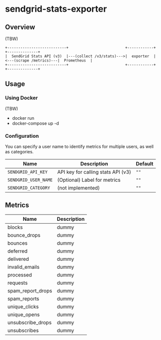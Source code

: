 # sendgrid-stats-exporter

## Overview

(TBW)


    +---------------------------+                          +------------+                        +--------------+
    |  SendGrid Stats API (v3)  |---(collect /v3/stats)--->|  exporter  |<---(scrape /metrics)---|  Prometheus  |
    +---------------------------+                          +------------+                        +--------------+

## Usage

### Using Docker

(TBW)

 - docker run
 - docker-compose up -d
 
### Configuration

You can specify a user name to identify metrics for multiple users, as well as categories. 

Name     | Description | Default
---------|-------------|----
`SENDGRID_API_KEY` | API key for calling stats API (v3) | `""`
`SENDGRID_USER_NAME` | (Optional) Label for metrics | `""`
`SENDGRID_CATEGORY` | (not implemented) | `""`


## Metrics

Name     | Description
---------|------------
blocks | dummy
bounce_drops | dummy
bounces | dummy
deferred | dummy
delivered | dummy
invalid_emails | dummy
processed | dummy
requests | dummy
spam_report_drops | dummy
spam_reports | dummy
unique_clicks | dummy
unique_opens | dummy
unsubscribe_drops | dummy
unsubscribes | dummy